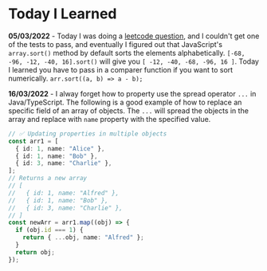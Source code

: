 # Today I Learned

**05/03/2022** - Today I was doing a [leetcode question](https://leetcode.com/problems/can-make-arithmetic-progression-from-sequence/), and I couldn't get one of the tests to pass, and eventually I figured out that JavaScript's `array.sort()` method by default sorts the elements alphabetically. `[-68, -96, -12, -40, 16].sort()` will give you `[ -12, -40, -68, -96, 16 ]`. Today I learned you have to pass in a comparer function if you want to sort numerically. `arr.sort((a, b) => a - b);`

**16/03/2022** - I alway forget how to property use the spread operator `...` in Java/TypeScript. The following is a good example of how to replace an specific field of an array of objects. The `...` will spread the objects in the array and replace with `name` property with the specified value.

```ts
// ✅ Updating properties in multiple objects
const arr1 = [
  { id: 1, name: "Alice" },
  { id: 1, name: "Bob" },
  { id: 3, name: "Charlie" },
];
// Returns a new array
// [
//   { id: 1, name: "Alfred" },
//   { id: 1, name: "Bob" },
//   { id: 3, name: "Charlie" },
// ]
const newArr = arr1.map((obj) => {
  if (obj.id === 1) {
    return { ...obj, name: "Alfred" };
  }
  return obj;
});
```
